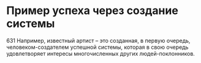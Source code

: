# Пример успеха через создание системы

631 Например, известный артист – это созданная, в первую очередь, человеком-создателем успешной системы, которая в свою очередь удовлетворяет интересы многочисленных других людей-поклонников.
